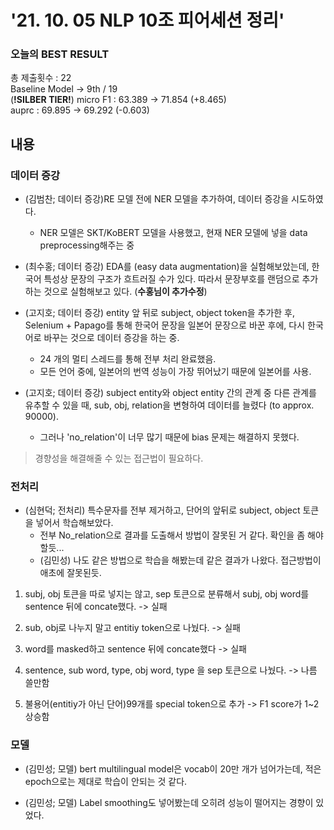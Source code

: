 
# '21. 10. 05 NLP 10조 피어세션 정리'

### 오늘의 BEST RESULT
총 제출횟수 : 22 <br>
Baseline Model -> 9th / 19<br> (**!SILBER TIER!**)
micro F1 : 63.389 -> 71.854 (+8.465) <br>
auprc : 69.895 -> 69.292 (-0.603)<br>

## 내용

### 데이터 증강
- (김범찬; 데이터 증강)RE 모델 전에 NER 모델을 추가하여, 데이터 증강을 시도하였다. 
  - NER 모델은 SKT/KoBERT 모델을 사용했고, 현재 NER 모델에 넣을 data preprocessing해주는 중

- (최수홍; 데이터 증강) EDA를 (easy data augmentation)을 실험해보았는데, 한국어 특성상 문장의 구조가 흐트러질 수가 있다. 따라서 문장부호를 랜덤으로 추가하는 것으로 실험해보고 있다. (**수홍님이 추가수정**)

- (고지호; 데이터 증강) entity 앞 뒤로 subject, object token을 추가한 후, Selenium + Papago를 통해 한국어 문장을 일본어 문장으로 바꾼 후에, 다시 한국어로 바꾸는 것으로 데이터 증강을 하는 중.
  - 24 개의 멀티 스레드를 통해 전부 처리 완료했음.
  - 모든 언어 중에, 일본어의 번역 성능이 가장 뛰어났기 때문에 일본어를 사용.

- (고지호; 데이터 증강) subject entity와 object entity 간의 관계 중 다른 관계를 유추할 수 있을 때, sub, obj, relation을 변형하여 데이터를 늘렸다 (to approx. 90000).
  - 그러나 'no_relation'이 너무 많기 때문에 bias 문제는 해결하지 못했다.

> 경향성을 해결해줄 수 있는 접근법이 필요하다.

### 전처리

- (심현덕; 전처리) 특수문자를 전부 제거하고, 단어의 앞뒤로 subject, object 토큰을 넣어서 학습해보았다.
  - 전부 No_relation으로 결과를 도출해서 방법이 잘못된 거 같다. 확인을 좀 해야할듯...
  - (김민성) 나도 같은 방법으로 학습을 해봤는데 같은 결과가 나왔다. 접근방법이 애초에 잘못된듯.


1. subj, obj 토큰을 따로 넣지는 않고, sep 토큰으로 분류해서 subj, obj word를 sentence 뒤에 concate했다.
-> 실패

2. sub, obj로 나누지 말고 entitiy token으로 나눴다.
-> 실패

3. word를 masked하고 sentence 뒤에 concate했다
-> 실패

4. sentence, sub word, type, obj word, type 을 sep 토큰으로 나눴다.
-> 나름 쓸만함

5. 불용어(entitiy가 아닌 단어)99개를 special token으로 추가
->  F1 score가 1~2 상승함

### 모델

- (김민성; 모델)
bert multilingual model은 vocab이 20만 개가 넘어가는데, 적은 epoch으로는 제대로 학습이 안되는 것 같다.

- (김민성; 모델) Label smoothing도 넣어봤는데 오히려 성능이 떨어지는 경향이 있었다.

